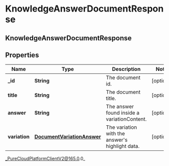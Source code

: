 # KnowledgeAnswerDocumentResponse

## KnowledgeAnswerDocumentResponse

## Properties

|Name | Type | Description | Notes|
|------------ | ------------- | ------------- | -------------|
| **_id** | **String** | The document id. | [optional] |
| **title** | **String** | The document title. | [optional] |
| **answer** | **String** | The answer found inside a variationContent. | [optional] |
| **variation** | [**DocumentVariationAnswer**](DocumentVariationAnswer) | The variation with the answer&#39;s highlight data. | [optional] |



_PureCloudPlatformClientV2@165.0.0_
